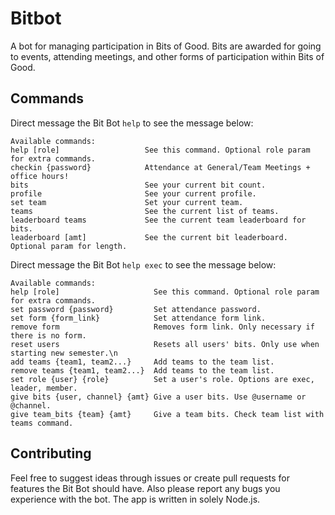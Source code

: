 # Bitbot
A bot for managing participation in Bits of Good. Bits are awarded for going to events, attending meetings, and other forms of participation within Bits of Good.

## Commands
Direct message the Bit Bot `help` to see the message below:
```
Available commands:  
help [role]                   See this command. Optional role param for extra commands.
checkin {password}            Attendance at General/Team Meetings + office hours!
bits                          See your current bit count.
profile                       See your current profile.
set team                      Set your current team.
teams                         See the current list of teams.
leaderboard teams             See the current team leaderboard for bits.
leaderboard [amt]             See the current bit leaderboard. Optional param for length. 
```
Direct message the Bit Bot `help exec` to see the message below:
```
Available commands:  
help [role]                     See this command. Optional role param for extra commands.
set password {password}         Set attendance password.
set form {form_link}            Set attendance form link.
remove form                     Removes form link. Only necessary if there is no form.
reset users                     Resets all users' bits. Only use when starting new semester.\n
add teams {team1, team2...}     Add teams to the team list.
remove teams {team1, team2...}  Add teams to the team list.
set role {user} {role}          Set a user's role. Options are exec, leader, member.
give bits {user, channel} {amt} Give a user bits. Use @username or @channel.
give team_bits {team} {amt}     Give a team bits. Check team list with teams command.
```

## Contributing
Feel free to suggest ideas through issues or create pull requests for features the Bit Bot should have. Also please report any bugs you experience with the bot. The app is written in solely Node.js.
